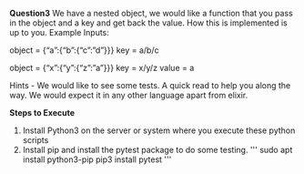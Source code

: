 **Question3**
We have a nested object, we would like a function that you pass in the object and a key and get back the value. How this is implemented is up to you.
Example Inputs:

object = {“a”:{“b”:{“c”:”d”}}}
key = a/b/c

object = {“x”:{“y”:{“z”:”a”}}}
key = x/y/z
value = a

Hints - We would like to see some tests. A quick read to help you along the way. We would expect it in any other language apart from elixir.

**Steps to Execute** 

1. Install Python3 on the server or system where you execute these python scripts
2. Install pip and install the pytest package to do some testing.
   ''' 
    sudo apt install python3-pip
    pip3 install pytest
   '''
